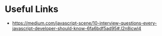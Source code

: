 Useful Links
==

- https://medium.com/javascript-scene/10-interview-questions-every-javascript-developer-should-know-6fa6bdf5ad95#.l2n8icwl4
